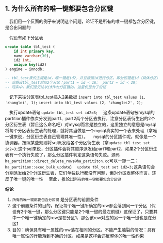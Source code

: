 ## 1. 为什么所有的唯一键都要包含分区键

&emsp;我们用一个反面的例子来说明这个问题，论证不是所有的唯一键都包含分区键，是会出问题的

&emsp;假设有如下分区表

``` sql
create table tbl_test (
    id int primary key,
    name varchar(30),
    id2 int,
    unique key(id2)
) engine = innodb;

-- tbl_test表的主键是id，唯一键是id2，并且按照id进行分区，即分区键是id（具体分区规则没有展示）
-- 现假设tbl_test对应2个分区：part1 = id < 10;  part2 = id < 20;
-- 现实中，我们是无法以id作为分区键的，这里仅是为了论证
```

&emsp;记下来往分区表tbl_test插入2条数据
`insert into tbl_test values (1, 'zhanglei', 1);`
`insert into tbl_test values (2, 'zhanglei2', 2);`

&emsp;执行update语句
`update tbl_test set id2=3;`
&emsp;这条update语句被mysql的partition插件依次分发到part1、part2两个分区去执行，注意分区表衍生出的2个分区衍生表（暂且这么命名吧）对mysql而言是独立的，这里独立的意思是mysql将每个分区表衍生表的处理，就将其当做是一个mysql真实的一个表来处理（拿唯一键来说，分区衍生表自己管理其唯一性）。
&emsp;mysql的分区插件呢，就像是一个协调器，按照某些规则将sql派发给各个分区衍生表（拿`update tbl_test set id2=3;`这个sql来说，分区插件会将其顺序派发给part1和part2，如果2个分区衍生表有一个执行失败了，那么分区插件判定这条语句失败。源码`ha_partition::direct_delete_rows@ha_parititon.cc`可以一窥一二；`ha_partition::exec_bulk_update`)
&emsp;`update tbl_test set id2=3;`这条语句会分别派发给2个分区衍生表，它们单独执行都没有问题，但对分区表整体而言，违反了唯一键的唯一性
&emsp;至此，推论出`所有的唯一键都要包含分区键`

**结论**

1. `所有的唯一键都要包含分区键` 是分区表的前置条件
2. 这个前置条件的目的，保证每个唯一键所确定的row都会落到同一个分区（假设有2个唯一键，那么分区键只能是2个唯一键的最左前缀）这保证了，只要其中一个唯一键确定的row是在分区1，那么该row对应的另一个唯一键也是在分区1
3. 目的：确保具有唯一属性的row落在相同的分区。不能产生脑裂的情况：具有唯一属性的行能落到不通的分区，如果是这样会违反整体的唯一性约束
